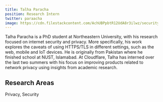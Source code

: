```yaml
---
title: Talha Paracha
position: Research Intern
twitter: paraacha
image: https://cdn.filestackcontent.com/AchUBPpbtR12UdA8r3ilwz/security=policy:eyJleHBpcnkiOjIyNTQxNzU1NDEsImNhbGwiOlsicmVhZCIsImNvbnZlcnQiXSwiaGFuZGxlIjoicUtCYTdzSFRGMjR2ek1XSFdiQTEifQ==,signature:507ae36ee2e318b925b66ee51ed8a74cbe5e0f25e15c91a6ee57a66f311e10fa/cache=expiry:max/resize=w:600,h:600,fit:crop,align:faces/rotate=d:exif/qKBa7sHTF24vzMWHWbA1
---
```

Talha Paracha is a PhD student at Northeastern University, with his research focused on internet security and privacy. More specifically, his work explores the caveats of using HTTPS/TLS in different settings, such as the web, mobile and IoT devices. He is originally from Pakistan where he finished school at NUST, Islamabad. At Cloudflare, Talha has interned over the last two summers with his focus on improving products related to network privacy using insights from academic research.

## Research Areas 
Privacy, Security
